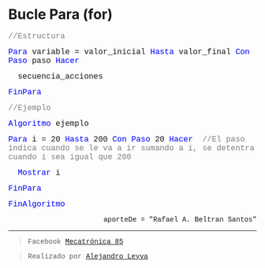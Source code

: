 # Bucle Para (for)

<font face="courier new" color="grey" size=3>//Estructura</font>

<font face="courier new" color="blue" size=3>Para </font><font face="courier new" size=3>variable = valor_inicial </font><font face="courier new" color="blue" size=3>Hasta </font><font face="courier new" size=3>valor_final </font><font face="courier new" color="blue" size=3>Con Paso </font><font face="courier new" size=3>paso </font></font><font face="courier new" color="blue" size=3>Hacer</font>

<font face="courier new" size=3>&nbsp;&nbsp;secuencia_acciones </font>

<font face="courier new" color="blue" size=3>FinPara</font>

<font face="courier new" color="grey" size=3>//Ejemplo</font>

<font face="courier new" color="blue" size=3>Algoritmo </font><font face="courier new" size=3>ejemplo </font>

<font face="courier new" color="blue" size=3>Para </font><font face="courier new" size=3>i = 20 </font><font face="courier new" color="blue" size=3>Hasta </font><font face="courier new" size=3>200 </font><font face="courier new" color="blue" size=3>Con Paso </font><font face="courier new" size=3>20 </font></font><font face="courier new" color="blue" size=3>Hacer</font><font face="courier new" size=3 color="grey">&nbsp;&nbsp;//El paso indica cuando se le va a ir sumando a i, se detentra cuando i sea igual que 200</font>

<font face="courier new" color="blue" size=3>&nbsp;&nbsp;Mostrar </font><font face="courier new" size=3>i</font>

<font face="courier new" color="blue" size=3>FinPara</font>

<font face="courier new" color="blue" size=3>FinAlgoritmo</font>

<p align="right"><font face="courier new"> aporteDe = "Rafael A. Beltran Santos"</p>



<!-- text autogenerated footer --><hr><blockquote>Facebook <a href="https://www.facebook.com/mecatronica85/" target="_blank">Mecatrónica 85</a></blockquote><blockquote>Realizado por <a href="https://www.alejandro-leyva.com" target="_blank">Alejandro Leyva</a></blockquote>